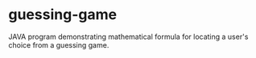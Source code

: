 # guessing-game
JAVA program demonstrating mathematical formula for locating a user's choice from a guessing game.
